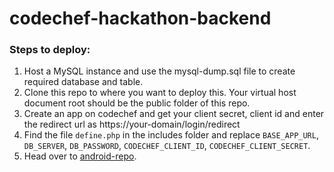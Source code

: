 # codechef-hackathon-backend

### Steps to deploy:
1. Host a MySQL instance and use the mysql-dump.sql file to create required database and table.
2. Clone this repo to where you want to deploy this. Your virtual host document root should be the public folder of this repo.
3. Create an app on codechef and get your client secret, client id and enter the redirect url as https://your-domain/login/redirect
4. Find the file `define.php` in the includes folder and replace `BASE_APP_URL`, `DB_SERVER`, `DB_PASSWORD`, `CODECHEF_CLIENT_ID`, `CODECHEF_CLIENT_SECRET`. 
5. Head over to [android-repo](https://github.com/pushkar-anand/codechef-hackthon-android.git). 
    
